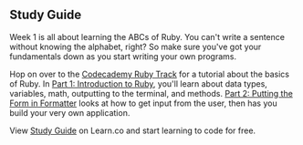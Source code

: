 

## Study Guide

Week 1 is all about learning the ABCs of Ruby. You can't write a sentence without knowing the alphabet, right? So make sure you've got your fundamentals down as you start writing your own programs.

Hop on over to the [Codecademy Ruby Track](http://www.codecademy.com/en/tracks/ruby) for a tutorial about the basics of Ruby. In [Part 1: Introduction to Ruby](http://www.codecademy.com/courses/5059d7644188390002000d9a/resume?curriculum_id=5059f8619189a5000201fbcb), you'll learn about data types, variables, math, outputting to the terminal, and methods. [Part 2: Putting the Form in Formatter](http://www.codecademy.com/courses/5059e69c418839000200f653/resume?curriculum_id=5059f8619189a5000201fbcb) looks at how to get input from the user, then has you build your very own application.

<p data-visibility='hidden'>View <a href='https://learn.co/lessons/hs-ruby-1-catch-up' title='Study Guide'>Study Guide</a> on Learn.co and start learning to code for free.</p>
